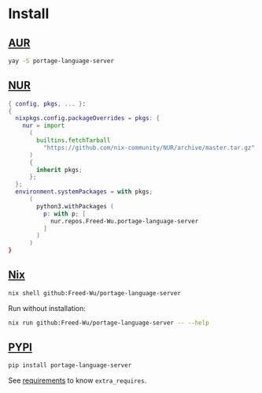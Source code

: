 # Install

## [AUR](https://aur.archlinux.org/packages/portage-language-server)

```sh
yay -S portage-language-server
```

## [NUR](https://nur.nix-community.org/repos/Freed-Wu)

```nix
{ config, pkgs, ... }:
{
  nixpkgs.config.packageOverrides = pkgs: {
    nur = import
      (
        builtins.fetchTarball
          "https://github.com/nix-community/NUR/archive/master.tar.gz"
      )
      {
        inherit pkgs;
      };
  };
  environment.systemPackages = with pkgs;
      (
        python3.withPackages (
          p: with p; [
            nur.repos.Freed-Wu.portage-language-server
          ]
        )
      )
}
```

## [Nix](https://nixos.org)

```sh
nix shell github:Freed-Wu/portage-language-server
```

Run without installation:

```sh
nix run github:Freed-Wu/portage-language-server -- --help
```

## [PYPI](https://pypi.org/project/portage-language-server)

```sh
pip install portage-language-server
```

See [requirements](requirements) to know `extra_requires`.
